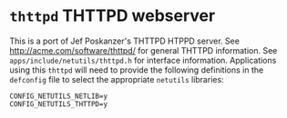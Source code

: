 # `thttpd` THTTPD webserver

This is a port of Jef Poskanzer's THTTPD HTPPD server. See
<http://acme.com/software/thttpd/> for general THTTPD information. See
`apps/include/netutils/thttpd.h` for interface information. Applications
using this `thttpd` will need to provide the following definitions in
the `defconfig` file to select the appropriate `netutils` libraries:

    CONFIG_NETUTILS_NETLIB=y
    CONFIG_NETUTILS_THTTPD=y
